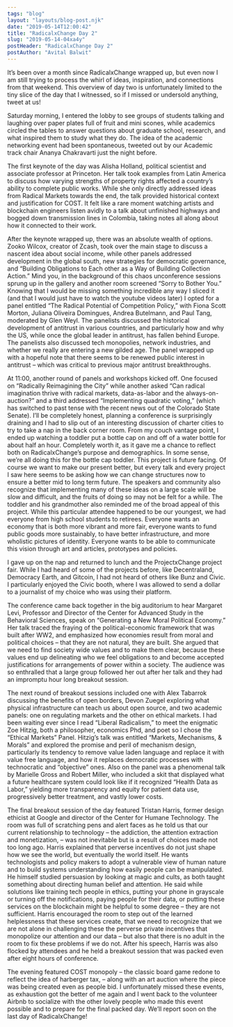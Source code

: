 ```yaml
---
tags: "blog"
layout: "layouts/blog-post.njk"
date: "2019-05-14T12:00:42"
title: "RadicalxChange Day 2"
slug: "2019-05-14-04xa4y"
postHeader: "RadicalxChange Day 2"
postAuthor: "Avital Balwit"
---
```

It’s been over a month since RadicalxChange wrapped up, but even now I am still trying to process the whirl of ideas, inspiration, and connections from that weekend. This overview of day two is unfortunately limited to the tiny slice of the day that I witnessed, so if I missed or undersold anything, tweet at us!

Saturday morning, I entered the lobby to see groups of students talking and laughing over paper plates full of fruit and mini scones, while academics circled the tables to answer questions about graduate school, research, and what inspired them to study what they do. The idea of the academic networking event had been spontaneous, tweeted out by our Academic track chair Ananya Chakravarti just the night before.

The first keynote of the day was Alisha Holland, political scientist and associate professor at Princeton. Her talk took examples from Latin America to discuss how varying strengths of property rights affected a country’s ability to complete public works. While she only directly addressed ideas from Radical Markets towards the end, the talk provided historical context and justification for COST. It felt like a rare moment watching artists and blockchain engineers listen avidly to a talk about unfinished highways and bogged down transmission lines in Colombia, taking notes all along about how it connected to their work.

After the keynote wrapped up, there was an absolute wealth of options. Zooko Wilcox, creator of Zcash, took over the main stage to discuss a nascent idea about social income, while other panels addressed development in the global south, new strategies for democratic governance, and “Building Obligations to Each other as a Way of Building Collection Action.” Mind you, in the background of this chaos unconference sessions sprung up in the gallery and another room screened “Sorry to Bother You.” Knowing that I would be missing something incredible any way I sliced it (and that I would just have to watch the youtube videos later) I opted for a panel entitled “The Radical Potential of Competition Policy,” with Fiona Scott Morton, Juliana Oliveira Domingues, Andrea Butelmann, and Paul Tang, moderated by Glen Weyl. The panelists discussed the historical development of antitrust in various countries, and particularly how and why the US, while once the global leader in antitrust, has fallen behind Europe. The panelists also discussed tech monopolies, network industries, and whether we really are entering a new gilded age. The panel wrapped up with a hopeful note that there seems to be renewed public interest in antitrust – which was critical to previous major antitrust breakthroughs.

At 11:00, another round of panels and workshops kicked off. One focused on “Radically Reimagining the City” while another asked “Can radical imagination thrive with radical markets, data-as-labor and the always-on-auction?” and a third addressed “Implementing quadratic voting,” (which has switched to past tense with the recent news out of the Colorado State Senate). I’ll be completely honest, planning a conference is surprisingly draining and I had to slip out of an interesting discussion of charter cities to try to take a nap in the back corner room. From my couch vantage point, I ended up watching a toddler put a bottle cap on and off of a water bottle for about half an hour. Completely worth it, as it gave me a chance to reflect both on RadicalxChange’s purpose and demographics. In some sense, we’re all doing this for the bottle cap toddler. This project is future facing. Of course we want to make our present better, but every talk and every project I saw here seems to be asking how we can change structures now to ensure a better mid to long term future. The speakers and community also recognize that implementing many of these ideas on a large scale will be slow and difficult, and the fruits of doing so may not be felt for a while. The toddler and his grandmother also reminded me of the broad appeal of this project. While this particular attendee happened to be our youngest, we had everyone from high school students to retirees. Everyone wants an economy that is both more vibrant and more fair, everyone wants to fund public goods more sustainably, to have better infrastructure, and more wholistic pictures of identity. Everyone wants to be able to communicate this vision through art and articles, prototypes and policies.

I gave up on the nap and returned to lunch and the ProjectxChange project fair. While I had heard of some of the projects before, like Decentraland, Democracy Earth, and Gitcoin, I had not heard of others like Bunz and Civic. I particularly enjoyed the Civic booth, where I was allowed to send a dollar to a journalist of my choice who was using their platform.

The conference came back together in the big auditorium to hear Margaret Levi, Professor and Director of the Center for Advanced Study in the Behavioral Sciences, speak on “Generating a New Moral Political Economy.” Her talk traced the fraying of the political-economic framework that was built after WW2, and emphasized how economies result from moral and political choices – that they are not natural, they are built. She argued that we need to find society wide values and to make them clear, because these values end up delineating who we feel obligations to and become accepted justifications for arrangements of power within a society. The audience was so enthralled that a large group followed her out after her talk and they had an impromptu hour long breakout session.

The next round of breakout sessions included one with Alex Tabarrok discussing the benefits of open borders, Devon Zuegel exploring what physical infrastructure can teach us about open source, and two academic panels: one on regulating markets and the other on ethical markets. I had been waiting ever since I read “Liberal Radicalism,” to meet the enigmatic Zoe Hitzig, both a philosopher, economics Phd, and poet so I chose the “Ethical Markets” Panel. Hitzig’s talk was entitled “Markets, Mechanisms, & Morals” and explored the promise and peril of mechanism design, particularly its tendency to remove value laden language and replace it with value free language, and how it replaces democratic processes with technocratic and “objective” ones. Also on the panel was a phenomenal talk by Marielle Gross and Robert Miller, who included a skit that displayed what a future healthcare system could look like if it recognized “Health Data as Labor,” yielding more transparency and equity for patient data use, progressively better treatment, and vastly lower costs.

The final breakout session of the day featured Tristan Harris, former design ethicist at Google and director of the Center for Humane Technology. The room was full of scratching pens and alert faces as he told us that our current relationship to technology – the addiction, the attention extraction and monetization, – was not inevitable but is a result of choices made not too long ago. Harris explained that perverse incentives do not just shape how we see the world, but eventually the world itself. He wants technologists and policy makers to adopt a vulnerable view of human nature and to build systems understanding how easily people can be manipulated. He himself studied persuasion by looking at magic and cults, as both taught something about directing human belief and attention. He said while solutions like training tech people in ethics, putting your phone in grayscale or turning off the notifications, paying people for their data, or putting these services on the blockchain might be helpful to some degree – they are not sufficient. Harris encouraged the room to step out of the learned helplessness that these services create, that we need to recognize that we are not alone in challenging these the perverse private incentives that monopolize our attention and our data – but also that there is no adult in the room to fix these problems if we do not. After his speech, Harris was also flocked by attendees and he held a breakout session that was packed even after eight hours of conference.

The evening featured COST monopoly – the classic board game redone to reflect the idea of harberger tax, – along with an art auction where the piece was being created even as people bid. I unfortunately missed these events, as exhaustion got the better of me again and I went back to the volunteer Airbnb to socialize with the other lovely people who made this event possible and to prepare for the final packed day. We’ll report soon on the last day of RadicalxChange!